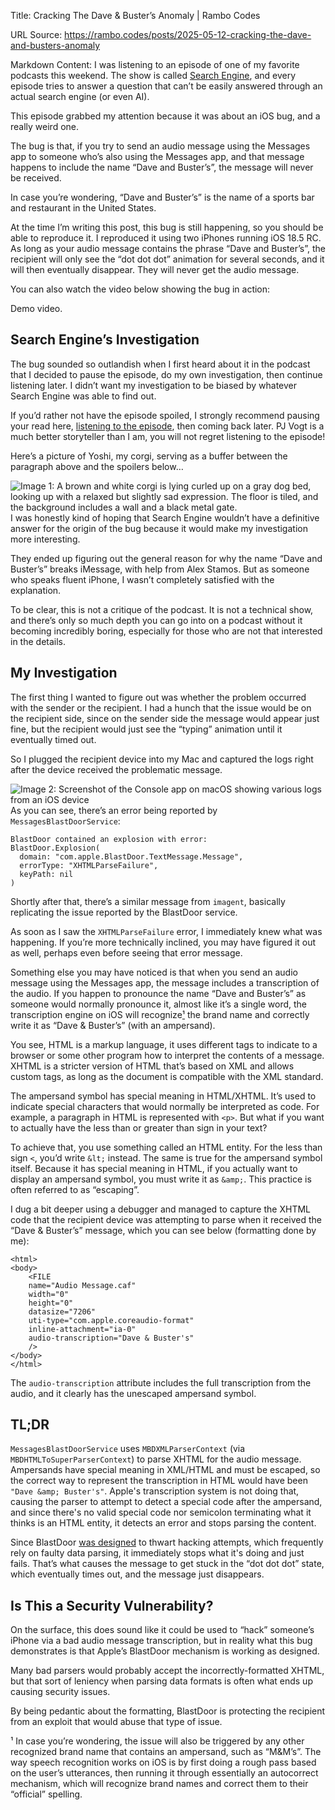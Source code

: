 Title: Cracking The Dave & Buster’s Anomaly | Rambo Codes

URL Source: https://rambo.codes/posts/2025-05-12-cracking-the-dave-and-busters-anomaly

Markdown Content:
I was listening to an episode of one of my favorite podcasts this weekend. The show is called [Search Engine](https://www.searchengine.show/), and every episode tries to answer a question that can’t be easily answered through an actual search engine (or even AI).

This episode grabbed my attention because it was about an iOS bug, and a really weird one.

The bug is that, if you try to send an audio message using the Messages app to someone who’s also using the Messages app, and that message happens to include the name “Dave and Buster’s”, the message will never be received.

In case you’re wondering, “Dave and Buster’s” is the name of a sports bar and restaurant in the United States.

At the time I’m writing this post, this bug is still happening, so you should be able to reproduce it. I reproduced it using two iPhones running iOS 18.5 RC. As long as your audio message contains the phrase “Dave and Buster’s”, the recipient will only see the “dot dot dot” animation for several seconds, and it will then eventually disappear. They will never get the audio message.

You can also watch the video below showing the bug in action:

Demo video.

Search Engine’s Investigation
-----------------------------

The bug sounded so outlandish when I first heard about it in the podcast that I decided to pause the episode, do my own investigation, then continue listening later. I didn’t want my investigation to be biased by whatever Search Engine was able to find out.

If you’d rather not have the episode spoiled, I strongly recommend pausing your read here, [listening to the episode](https://www.searchengine.show/the-dave-and-busters-anomaly/), then coming back later. PJ Vogt is a much better storyteller than I am, you will not regret listening to the episode!

Here’s a picture of Yoshi, my corgi, serving as a buffer between the paragraph above and the spoilers below…

![Image 1: A brown and white corgi is lying curled up on a gray dog bed, looking up with a relaxed but slightly sad expression. The floor is tiled, and the background includes a wall and a black metal gate.](https://rambo.codes/assets/img/cracking-the-dave-and-busters-anomaly/yoshi.jpg)
I was honestly kind of hoping that Search Engine wouldn’t have a definitive answer for the origin of the bug because it would make my investigation more interesting.

They ended up figuring out the general reason for why the name “Dave and Buster’s” breaks iMessage, with help from Alex Stamos. But as someone who speaks fluent iPhone, I wasn’t completely satisfied with the explanation.

To be clear, this is not a critique of the podcast. It is not a technical show, and there’s only so much depth you can go into on a podcast without it becoming incredibly boring, especially for those who are not that interested in the details.

My Investigation
----------------

The first thing I wanted to figure out was whether the problem occurred with the sender or the recipient. I had a hunch that the issue would be on the recipient side, since on the sender side the message would appear just fine, but the recipient would just see the “typing” animation until it eventually timed out.

So I plugged the recipient device into my Mac and captured the logs right after the device received the problematic message.

![Image 2: Screenshot of the Console app on macOS showing various logs from an iOS device](https://rambo.codes/assets/img/cracking-the-dave-and-busters-anomaly/recipient_logs.jpg)
As you can see, there’s an error being reported by `MessagesBlastDoorService`:

```
BlastDoor contained an explosion with error: 
BlastDoor.Explosion(
  domain: "com.apple.BlastDoor.TextMessage.Message", 
  errorType: "XHTMLParseFailure", 
  keyPath: nil
)
```

Shortly after that, there’s a similar message from `imagent`, basically replicating the issue reported by the BlastDoor service.

As soon as I saw the `XHTMLParseFailure` error, I immediately knew what was happening. If you’re more technically inclined, you may have figured it out as well, perhaps even before seeing that error message.

Something else you may have noticed is that when you send an audio message using the Messages app, the message includes a transcription of the audio. If you happen to pronounce the name “Dave and Buster’s” as someone would normally pronounce it, almost like it’s a single word, the transcription engine on iOS will recognize[¹](https://rambo.codes/posts/2025-05-12-cracking-the-dave-and-busters-anomaly#footnote-1) the brand name and correctly write it as “Dave & Buster’s” (with an ampersand).

You see, HTML is a markup language, it uses different tags to indicate to a browser or some other program how to interpret the contents of a message. XHTML is a stricter version of HTML that’s based on XML and allows custom tags, as long as the document is compatible with the XML standard.

The ampersand symbol has special meaning in HTML/XHTML. It’s used to indicate special characters that would normally be interpreted as code. For example, a paragraph in HTML is represented with `<p>`. But what if you want to actually have the less than or greater than sign in your text?

To achieve that, you use something called an HTML entity. For the less than sign `<`, you’d write `&lt;` instead. The same is true for the ampersand symbol itself. Because it has special meaning in HTML, if you actually want to display an ampersand symbol, you must write it as `&amp;`. This practice is often referred to as “escaping”.

I dug a bit deeper using a debugger and managed to capture the XHTML code that the recipient device was attempting to parse when it received the “Dave & Buster’s” message, which you can see below (formatting done by me):

```
<html>
<body>
    <FILE 
    name="Audio Message.caf"
    width="0"
    height="0"
    datasize="7206"
    uti-type="com.apple.coreaudio-format"
    inline-attachment="ia-0"
    audio-transcription="Dave & Buster's"
    />
</body>
</html>
```

The `audio-transcription` attribute includes the full transcription from the audio, and it clearly has the unescaped ampersand symbol.

TL;DR
-----

`MessagesBlastDoorService` uses `MBDXMLParserContext` (via `MBDHTMLToSuperParserContext`) to parse XHTML for the audio message. Ampersands have special meaning in XML/HTML and must be escaped, so the correct way to represent the transcription in HTML would have been `"Dave &amp; Buster's"`. Apple's transcription system is not doing that, causing the parser to attempt to detect a special code after the ampersand, and since there's no valid special code nor semicolon terminating what it thinks is an HTML entity, it detects an error and stops parsing the content.

Since BlastDoor [was designed](https://support.apple.com/en-gb/guide/security/secd3c881cee/web) to thwart hacking attempts, which frequently rely on faulty data parsing, it immediately stops what it's doing and just fails. That’s what causes the message to get stuck in the “dot dot dot” state, which eventually times out, and the message just disappears.

Is This a Security Vulnerability?
---------------------------------

On the surface, this does sound like it could be used to “hack” someone’s iPhone via a bad audio message transcription, but in reality what this bug demonstrates is that Apple’s BlastDoor mechanism is working as designed.

Many bad parsers would probably accept the incorrectly-formatted XHTML, but that sort of leniency when parsing data formats is often what ends up causing security issues.

By being pedantic about the formatting, BlastDoor is protecting the recipient from an exploit that would abuse that type of issue.

¹ In case you’re wondering, the issue will also be triggered by any other recognized brand name that contains an ampersand, such as “M&M’s”. The way speech recognition works on iOS is by first doing a rough pass based on the user’s utterances, then running it through essentially an autocorrect mechanism, which will recognize brand names and correct them to their “official” spelling.
